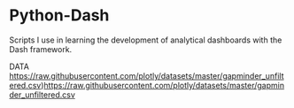 # Python-Dash
Scripts I use in learning the development of analytical dashboards with the Dash framework.

DATA
https://raw.githubusercontent.com/plotly/datasets/master/gapminder_unfiltered.csv)https://raw.githubusercontent.com/plotly/datasets/master/gapminder_unfiltered.csv

